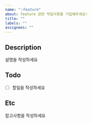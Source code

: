 ```yaml
---
name: "✨Feature"
about: feature 관련 작업사항을 기입해주세요!
title: ""
labels: ""
assignees: ""
---
```


## **Description**

설명을 작성하세요

## **Todo**

- [ ] 할일을 작성하세요

## **Etc**

참고사항을 작성하세요
